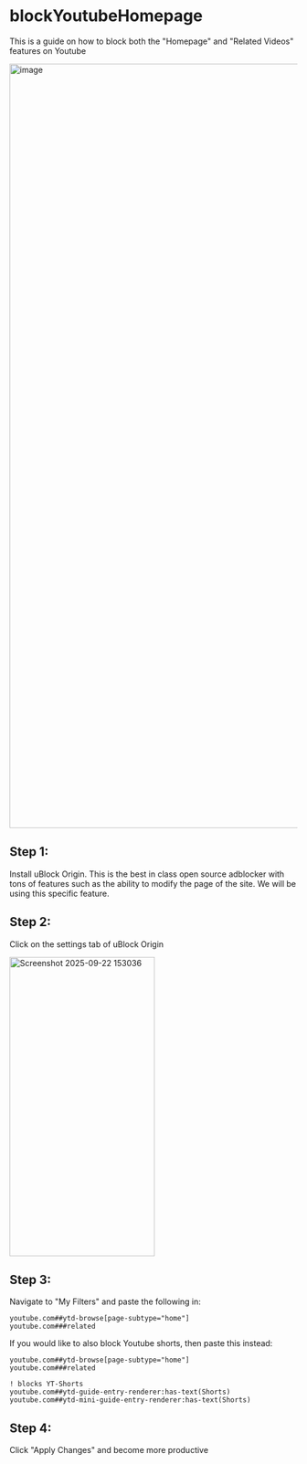 # blockYoutubeHomepage
This is a guide on how to block both the "Homepage" and "Related Videos" features on Youtube

<img width="2557" height="1339" alt="image" src="https://github.com/user-attachments/assets/a9ada1cc-7122-4fa1-8201-2fc60db9fe3e" />

## Step 1:
Install uBlock Origin. This is the best in class open source adblocker with tons of features such as the ability to modify the page of the site. We will be using this specific feature.

## Step 2:
Click on the settings tab of uBlock Origin

<img width="254" height="524" alt="Screenshot 2025-09-22 153036" src="https://github.com/user-attachments/assets/82db1ec2-bcb3-4755-8ad4-4854f238062e" />


## Step 3:
Navigate to "My Filters" and paste the following in:
```
youtube.com##ytd-browse[page-subtype="home"]
youtube.com###related
```
If you would like to also block Youtube shorts, then paste this instead:
```
youtube.com##ytd-browse[page-subtype="home"]
youtube.com###related

! blocks YT-Shorts
youtube.com##ytd-guide-entry-renderer:has-text(Shorts)
youtube.com##ytd-mini-guide-entry-renderer:has-text(Shorts)
```
## Step 4: 
Click "Apply Changes" and become more productive
